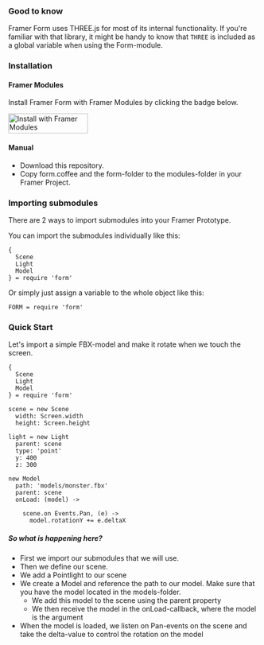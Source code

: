 ### Good to know

Framer Form uses THREE.js for most of its internal functionality. If you're familiar with that library, it might be handy to know that `THREE` is included as a global variable when using the Form-module.

### Installation

#### Framer Modules
Install Framer Form with Framer Modules by clicking the badge below.

<a href='https://open.framermodules.com/framer-form'>
    <img alt='Install with Framer Modules'
    src='https://www.framermodules.com/assets/badge@2x.png' width='160' height='40' />
</a>

#### Manual
- Download this repository. 
- Copy form.coffee and the form-folder to the modules-folder in your Framer Project.

### Importing submodules

There are 2 ways to import submodules into your Framer Prototype.

You can import the submodules individually like this:
```
{
  Scene
  Light
  Model
} = require 'form'
```

Or simply just assign a variable to the whole object like this:

```
FORM = require 'form'
```

### Quick Start

Let's import a simple FBX-model and make it rotate when we touch the screen.

```
{
  Scene
  Light
  Model
} = require 'form'

scene = new Scene
  width: Screen.width
  height: Screen.height

light = new Light
  parent: scene
  type: 'point'
  y: 400
  z: 300

new Model
  path: 'models/monster.fbx'
  parent: scene
  onLoad: (model) ->

    scene.on Events.Pan, (e) ->
      model.rotationY += e.deltaX
```

##### So what is happening here?
- First we import our submodules that we will use.
- Then we define our scene.
- We add a Pointlight to our scene
- We create a Model and reference the path to our model. Make sure that you have the model located in the models-folder.
  - We add this model to the scene using the parent property
  - We then receive the model in the onLoad-callback, where the model is the argument
- When the model is loaded, we listen on Pan-events on the scene and take the delta-value to control the rotation on the model
